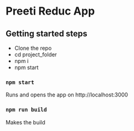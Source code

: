 # Preeti Reduc App

## Getting started steps 

- Clone the repo
- cd project_folder
- npm i
- npm start

### `npm start`

Runs and opens the app on http://localhost:3000

### `npm run build`

Makes the build 

